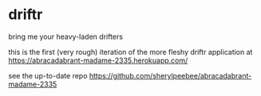 # driftr
bring me your heavy-laden drifters

this is the first (very rough) iteration of the more fleshy driftr application at https://abracadabrant-madame-2335.herokuapp.com/

see the up-to-date repo https://github.com/sherylpeebee/abracadabrant-madame-2335


